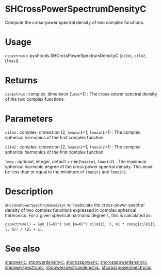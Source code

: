 # SHCrossPowerSpectrumDensityC

Compute the cross-power spectral density of two complex functions.

# Usage

`cspectrum` = pyshtools.SHCrossPowerSpectrumDensityC (`cilm1`, `cilm2`, [`lmax`])

# Returns

`cspectrum` : complex, dimension (`lmax`+1)
:   The cross-power spectral density of the two complex functions.

# Parameters

`cilm1` : complex, dimension (2, `lmaxin1`+1, `lmaxin1`+1)
:   The complex spherical harmonics of the first complex function.

`cilm2` : complex, dimension (2, `lmaxin2`+1, `lmaxin2`+1)
:   The complex spherical harmonics of the first complex function.

`lmax` : optional, integer, default = min(`lmaxin1`, `lmaxin2`)
:   The maximum spherical harmonic degree of the cross power spectral density. This must be less than or equal to the minimum of `lmaxin1` and `lmaxin2`.

# Description

`SHCrossPowerSpectrumDensityC` will calculate the cross-power spectral density of two complex functions expressed in complex spherical harmonics. For a given spherical harmonic degree `l`, this is calculated as:

`cspectrum(l) = Sum_{i=0}^1 Sum_{m=0}^l cilm1[i, l, m] * conjg[cilm2[i, l, m]] / (2l + 1)`.

# See also

[shpowerlc](pyshpowerlc.html), [shpowerdensitylc](pyshpowerdensitylc.html), [shcrosspowerlc](pyshcrosspowerlc.html), [shcrosspowerdensitylc](pyshcrosspowerdensitylc.html), [shpowerspectrumc](pyshpowerspectrumc.html), [shpowerspectrumdensityc](pyshpowerspectrumdensityc.html), [shcrosspowerspectrumc](pyshcrosspowerspectrumc.html)
